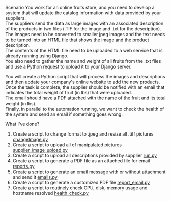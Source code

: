 Scenario
You work for an online fruits store, and you need to develop a system that will update the catalog information with data provided by your suppliers. <br>
The suppliers send the data as large images with an associated description of the products in two files (.TIF for the image and .txt for the description). <br>
The images need to be converted to smaller jpeg images and the text needs to be turned into an HTML file that shows the image and the product description. <br>
The contents of the HTML file need to be uploaded to a web service that is already running using Django. <br>
You also need to gather the name and weight of all fruits from the .txt files and use a Python request to upload it to your Django server. <br>

You will create a Python script that will process the images and descriptions and then update your company's online website to add the new products. <br>
Once the task is complete, the supplier should be notified with an email that indicates the total weight of fruit (in lbs) that were uploaded. <br>
The email should have a PDF attached with the name of the fruit and its total weight (in lbs). <br>
Finally, in parallel to the automation running, we want to check the health of the system and send an email if something goes wrong. <br>

What I've done? <br>
1. Create a script to change format to .jpeg and resize all .tiff pictures [changeImage.py]() <br>
2. Create a script to upload all of manipulated pictures [supplier_image_upload.py]() <br>
3. Create a script to upload all descriptions provided by supplier [run.py]() <br>
4. Create a script to generate a PDF file as an attached file for email [reports.py]() <br>
5. Create a script to generate an email message with or without attachment and send it [emails.py]() <br>
6. Create a script to generate a customized PDF file [report_email.py]() <br>
7. Create a script to routinely check CPU, disk, memory usage and hostname resolved [health_check.py]()
